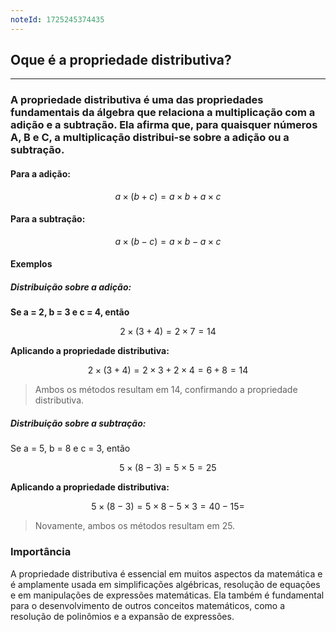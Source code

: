 ```yaml
---
noteId: 1725245374435
---
```


## Oque é a propriedade distributiva?

---

### A **propriedade distributiva** é uma das propriedades fundamentais da álgebra que relaciona a multiplicação com a adição e a subtração. Ela afirma que, para quaisquer números **A**, **B** e **C**, a multiplicação distribui-se sobre a adição ou a subtração.

#### Para a adição:

$$
a \times (b + c) = a \times b + a \times c
$$

#### Para a subtração:

$$
a \times (b - c) = a \times b - a \times c
$$
#### Exemplos

##### **Distribuição sobre a adição:**

**Se a = 2, b = 3 e c = 4, então**

$$
2 \times (3 + 4) = 2\times7 = 14
$$

**Aplicando a propriedade distributiva:**

$$
2 \times (3 + 4) = 2\times 3 + 2 \times 4 = 6+8 = 14
$$

> Ambos os métodos resultam em 14, confirmando a propriedade distributiva.

##### **Distribuição sobre a subtração:**

Se a = 5, b = 8 e c = 3, então

$$
5 \times (8 - 3) = 5 \times 5 = 25
$$

**Aplicando a propriedade distributiva:**

$$
5 \times (8 - 3) = 5 \times 8 - 5 \times 3 = 40 - 15 = 
$$

> Novamente, ambos os métodos resultam em 25.


### Importância

A propriedade distributiva é essencial em muitos aspectos da matemática e é amplamente usada em simplificações algébricas, resolução de equações e em manipulações de expressões matemáticas. Ela também é fundamental para o desenvolvimento de outros conceitos matemáticos, como a resolução de polinômios e a expansão de expressões.
